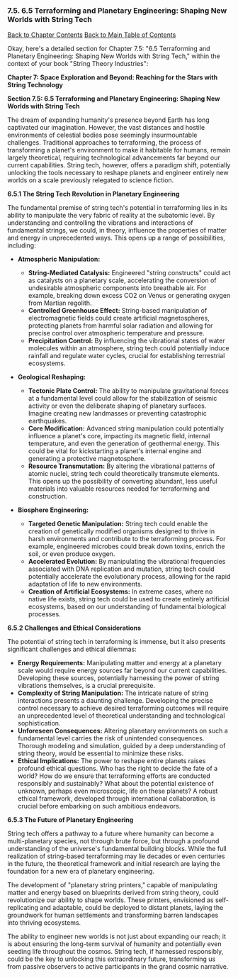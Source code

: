 ### 7.5. 6.5 Terraforming and Planetary Engineering: Shaping New Worlds with String Tech

[Back to Chapter Contents](#chapter-7-contents)
[Back to Main Table of Contents](#table-of-contents)

Okay, here's a detailed section for Chapter 7.5: "6.5 Terraforming and Planetary Engineering: Shaping New Worlds with String Tech," within the context of your book "String Theory Industries":

**Chapter 7: Space Exploration and Beyond: Reaching for the Stars with String Technology**

**Section 7.5: 6.5 Terraforming and Planetary Engineering: Shaping New Worlds with String Tech**

The dream of expanding humanity's presence beyond Earth has long captivated our imagination. However, the vast distances and hostile environments of celestial bodies pose seemingly insurmountable challenges. Traditional approaches to terraforming, the process of transforming a planet's environment to make it habitable for humans, remain largely theoretical, requiring technological advancements far beyond our current capabilities. String tech, however, offers a paradigm shift, potentially unlocking the tools necessary to reshape planets and engineer entirely new worlds on a scale previously relegated to science fiction.

**6.5.1  The String Tech Revolution in Planetary Engineering**

The fundamental premise of string tech's potential in terraforming lies in its ability to manipulate the very fabric of reality at the subatomic level. By understanding and controlling the vibrations and interactions of fundamental strings, we could, in theory, influence the properties of matter and energy in unprecedented ways. This opens up a range of possibilities, including:

*   **Atmospheric Manipulation:**
    *   **String-Mediated Catalysis:** Engineered "string constructs" could act as catalysts on a planetary scale, accelerating the conversion of undesirable atmospheric components into breathable air. For example, breaking down excess CO2 on Venus or generating oxygen from Martian regolith.
    *   **Controlled Greenhouse Effect:** String-based manipulation of electromagnetic fields could create artificial magnetospheres, protecting planets from harmful solar radiation and allowing for precise control over atmospheric temperature and pressure.
    *   **Precipitation Control:**  By influencing the vibrational states of water molecules within an atmosphere, string tech could potentially induce rainfall and regulate water cycles, crucial for establishing terrestrial ecosystems.

*   **Geological Reshaping:**
    *   **Tectonic Plate Control:** The ability to manipulate gravitational forces at a fundamental level could allow for the stabilization of seismic activity or even the deliberate shaping of planetary surfaces. Imagine creating new landmasses or preventing catastrophic earthquakes.
    *   **Core Modification:**  Advanced string manipulation could potentially influence a planet's core, impacting its magnetic field, internal temperature, and even the generation of geothermal energy. This could be vital for kickstarting a planet's internal engine and generating a protective magnetosphere.
    *   **Resource Transmutation:** By altering the vibrational patterns of atomic nuclei, string tech could theoretically transmute elements. This opens up the possibility of converting abundant, less useful materials into valuable resources needed for terraforming and construction.

*   **Biosphere Engineering:**
    *   **Targeted Genetic Manipulation:** String tech could enable the creation of genetically modified organisms designed to thrive in harsh environments and contribute to the terraforming process. For example, engineered microbes could break down toxins, enrich the soil, or even produce oxygen.
    *   **Accelerated Evolution:** By manipulating the vibrational frequencies associated with DNA replication and mutation, string tech could potentially accelerate the evolutionary process, allowing for the rapid adaptation of life to new environments.
    *   **Creation of Artificial Ecosystems:**  In extreme cases, where no native life exists, string tech could be used to create entirely artificial ecosystems, based on our understanding of fundamental biological processes.

**6.5.2  Challenges and Ethical Considerations**

The potential of string tech in terraforming is immense, but it also presents significant challenges and ethical dilemmas:

*   **Energy Requirements:**  Manipulating matter and energy at a planetary scale would require energy sources far beyond our current capabilities. Developing these sources, potentially harnessing the power of string vibrations themselves, is a crucial prerequisite.
*   **Complexity of String Manipulation:**  The intricate nature of string interactions presents a daunting challenge. Developing the precise control necessary to achieve desired terraforming outcomes will require an unprecedented level of theoretical understanding and technological sophistication.
*   **Unforeseen Consequences:**  Altering planetary environments on such a fundamental level carries the risk of unintended consequences. Thorough modeling and simulation, guided by a deep understanding of string theory, would be essential to minimize these risks.
*   **Ethical Implications:**  The power to reshape entire planets raises profound ethical questions. Who has the right to decide the fate of a world? How do we ensure that terraforming efforts are conducted responsibly and sustainably?  What about the potential existence of unknown, perhaps even microscopic, life on these planets?  A robust ethical framework, developed through international collaboration, is crucial before embarking on such ambitious endeavors.

**6.5.3  The Future of Planetary Engineering**

String tech offers a pathway to a future where humanity can become a multi-planetary species, not through brute force, but through a profound understanding of the universe's fundamental building blocks. While the full realization of string-based terraforming may lie decades or even centuries in the future, the theoretical framework and initial research are laying the foundation for a new era of planetary engineering.

The development of "planetary string printers," capable of manipulating matter and energy based on blueprints derived from string theory, could revolutionize our ability to shape worlds. These printers, envisioned as self-replicating and adaptable, could be deployed to distant planets, laying the groundwork for human settlements and transforming barren landscapes into thriving ecosystems.

The ability to engineer new worlds is not just about expanding our reach; it is about ensuring the long-term survival of humanity and potentially even seeding life throughout the cosmos. String tech, if harnessed responsibly, could be the key to unlocking this extraordinary future, transforming us from passive observers to active participants in the grand cosmic narrative.


<a id='chapter-7-6'></a>


